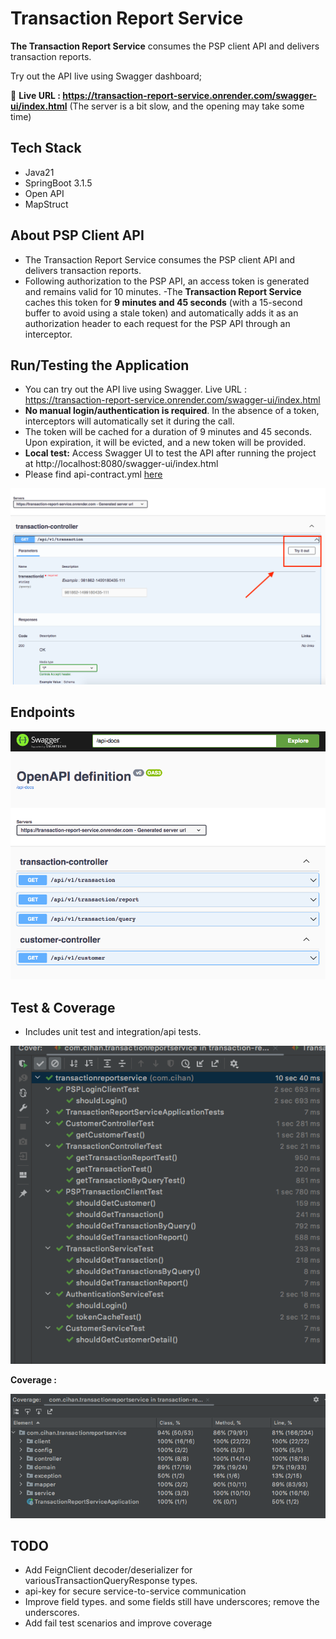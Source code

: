 # Transaction Report Service

**The Transaction Report Service** consumes the PSP client API and delivers transaction reports.

Try out the API live using Swagger dashboard;  

🚀 **Live URL : https://transaction-report-service.onrender.com/swagger-ui/index.html** 
(The server is a bit slow, and the opening may take some time)


## Tech Stack

- Java21 
- SpringBoot 3.1.5
- Open API
- MapStruct

## About PSP Client API
- The Transaction Report Service consumes the PSP client API and delivers transaction reports.
- Following authorization to the PSP API, an access token is generated and remains valid for 10 minutes.
-The **Transaction Report Service** caches this token for **9 minutes and 45 seconds** (with a 15-second buffer to avoid using a stale token) and automatically adds it as an authorization header to each request for the PSP API through an interceptor.

## Run/Testing the Application
- You can try out the API live using Swagger. Live URL : https://transaction-report-service.onrender.com/swagger-ui/index.html
- **No manual login/authentication is required**. In the absence of a token, interceptors will automatically set it during
  the call.
- The token will be cached for a duration of 9 minutes and 45 seconds. Upon expiration, it will be evicted, and a new
  token will be provided.
- **Local test:** Access Swagger UI to test the API after running the project at http://localhost:8080/swagger-ui/index.html
- Please find api-contract.yml [here](src/main/resources/api-contract.yml)



![img.png](doc/swagger-try.png)

## Endpoints

![img.png](doc/swagger.png)


## Test & Coverage
- Includes unit test and integration/api tests.

![img.png](doc/test.png)

**Coverage :**  


![img.png](doc/coverage.png)
 
## TODO

- Add FeignClient decoder/deserializer for variousTransactionQueryResponse types.
- api-key for secure service-to-service communication
- Improve field types. and some fields still have underscores; remove the underscores.
- Add fail test scenarios and improve coverage


